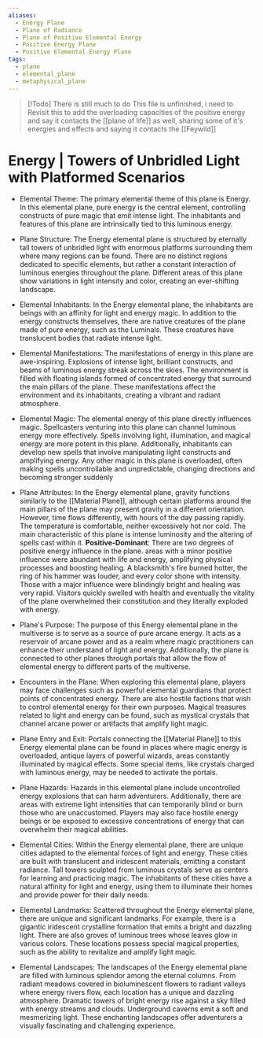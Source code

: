 ```yaml
---
aliases:
  - Energy Plane
  - Plane of Radiance
  - Plane of Positive Elemental Energy
  - Positive Energy Plane
  - Positive Elemental Energy Plane
tags:
  - plane
  - elemental_plane
  - metaphysical_plane
---
```

> [!Todo] There is still much to do
> This file is unfinished, i need to Revisit this to add the overloading capacities of the positive energy and say it contacts the [[plane of life]] as well, sharing some of it's energies and effects and saying it contacts the [[Feywild]]
# Energy | Towers of Unbridled Light with Platformed Scenarios

- Elemental Theme:
	The primary elemental theme of this plane is Energy. In this elemental plane, pure energy is the central element, controlling constructs of pure magic that emit intense light. The inhabitants and features of this plane are intrinsically tied to this luminous energy.

- Plane Structure:
	The Energy elemental plane is structured by eternally tall towers of unbridled light with enormous platforms surrounding them where many regions can be found. There are no distinct regions dedicated to specific elements, but rather a constant interaction of luminous energies throughout the plane. Different areas of this plane show variations in light intensity and color, creating an ever-shifting landscape.

- Elemental Inhabitants:
	In the Energy elemental plane, the inhabitants are beings with an affinity for light and energy magic. In addition to the energy constructs themselves, there are native creatures of the plane made of pure energy, such as the Luminals. These creatures have translucent bodies that radiate intense light.

- Elemental Manifestations:
	The manifestations of energy in this plane are awe-inspiring. Explosions of intense light, brilliant constructs, and beams of luminous energy streak across the skies. The environment is filled with floating islands formed of concentrated energy that surround the main pillars of the plane. These manifestations affect the environment and its inhabitants, creating a vibrant and radiant atmosphere.

- Elemental Magic:
	The elemental energy of this plane directly influences magic. Spellcasters venturing into this plane can channel luminous energy more effectively. Spells involving light, illumination, and magical energy are more potent in this plane. Additionally, inhabitants can develop new spells that involve manipulating light constructs and amplifying energy. Any other magic in this plane is overloaded, often making spells uncontrollable and unpredictable, changing directions and becoming stronger suddenly

- Plane Attributes:
	In the Energy elemental plane, gravity functions similarly to the [[Material Plane]], although certain platforms around the main pillars of the plane may present gravity in a different orientation. However, time flows differently, with hours of the day passing rapidly. The temperature is comfortable, neither excessively hot nor cold. The main characteristic of this plane is intense luminosity and the altering of spells cast within it.
	**Positive-Dominant**: There are two degrees of positive energy influence in the plane. areas with a minor positive influence were abundant with life and energy, amplifying physical processes and boosting healing. A blacksmith's fire burned hotter, the ring of his hammer was louder, and every color shone with intensity. Those with a major influence were blindingly bright and healing was very rapid. Visitors quickly swelled with health and eventually the vitality of the plane overwhelmed their constitution and they literally exploded with energy.

- Plane's Purpose:
	The purpose of this Energy elemental plane in the multiverse is to serve as a source of pure arcane energy. It acts as a reservoir of arcane power and as a realm where magic practitioners can enhance their understand of light and energy. Additionally, the plane is connected to other planes through portals that allow the flow of elemental energy to different parts of the multiverse.

- Encounters in the Plane:
	When exploring this elemental plane, players may face challenges such as powerful elemental guardians that protect points of concentrated energy. There are also hostile factions that wish to control elemental energy for their own purposes. Magical treasures related to light and energy can be found, such as mystical crystals that channel arcane power or artifacts that amplify light magic.

- Plane Entry and Exit:
	Portals connecting the [[Material Plane]] to this Energy elemental plane can be found in places where magic energy is overloaded, antique layers of powerful wizards, areas constantly illuminated by magical effects. Some special items, like crystals charged with luminous energy, may be needed to activate the portals.

- Plane Hazards:
	Hazards in this elemental plane include uncontrolled energy explosions that can harm adventurers. Additionally, there are areas with extreme light intensities that can temporarily blind or burn those who are unaccustomed. Players may also face hostile energy beings or be exposed to excessive concentrations of energy that can overwhelm their magical abilities.

- Elemental Cities:
	Within the Energy elemental plane, there are unique cities adapted to the elemental forces of light and energy. These cities are built with translucent and iridescent materials, emitting a constant radiance. Tall towers sculpted from luminous crystals serve as centers for learning and practicing magic. The inhabitants of these cities have a natural affinity for light and energy, using them to illuminate their homes and provide power for their daily needs.

- Elemental Landmarks:
	Scattered throughout the Energy elemental plane, there are unique and significant landmarks. For example, there is a gigantic iridescent crystalline formation that emits a bright and dazzling light. There are also groves of luminous trees whose leaves glow in various colors. These locations possess special magical properties, such as the ability to revitalize and amplify light magic.

- Elemental Landscapes:
	The landscapes of the Energy elemental plane are filled with luminous splendor among the eternal columns. From radiant meadows covered in bioluminescent flowers to radiant valleys where energy rivers flow, each location has a unique and dazzling atmosphere. Dramatic towers of bright energy rise against a sky filled with energy streams and clouds. Underground caverns emit a soft and mesmerizing light. These enchanting landscapes offer adventurers a visually fascinating and challenging experience.